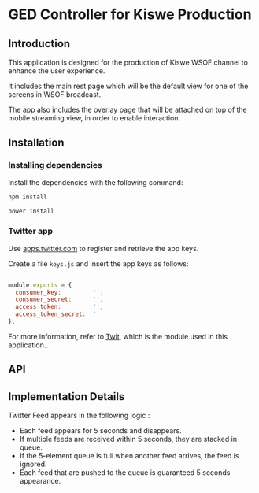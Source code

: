GED Controller for Kiswe Production
===================================

## Introduction
This application is designed for the production of Kiswe WSOF channel to enhance the user experience.

It includes the main rest page which will be the default view for one of the screens in WSOF broadcast. 

The app also includes the overlay page that will be attached on top of the mobile streaming view, in order to enable interaction.


## Installation

### Installing dependencies
Install the dependencies with the following command:
``` js
npm install

bower install
```

### Twitter app
Use [apps.twitter.com](https://apps.twitter.com) to register and retrieve the app keys.

Create a file `keys.js` and insert the app keys as follows:

```js

module.exports = {
  consumer_key:         '',
  consumer_secret:      '',
  access_token:         '',
  access_token_secret:  ''
};

```

For more information, refer to [Twit](https://github.com/ttezel/twit), which is the module used in this application..


## API


## Implementation Details
Twitter Feed appears in the following logic :
- Each feed appears for 5 seconds and disappears.
- If multiple feeds are received within 5 seconds, they are stacked in queue.
- If the 5-element queue is full when another feed arrives, the feed is ignored.
- Each feed that are pushed to the queue is guaranteed 5 seconds appearance.
